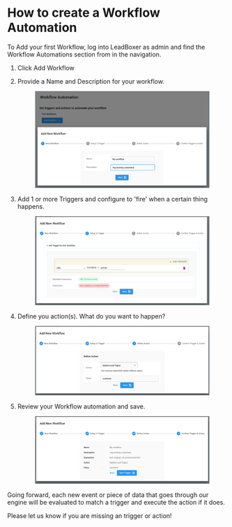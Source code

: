 # How to create a Workflow Automation

To Add your first Workflow, log into LeadBoxer as admin and find the Workflow Automations section from in the navigation.

1. Click Add Workflow
2.  Provide a Name and Description for your workflow.

    <figure><img src="../.gitbook/assets/LeadBoxer_Workflow_automation_step_1.png" alt=""><figcaption></figcaption></figure>


3.  Add 1 or more Triggers and configure to 'fire' when a certain thing happens.

    <figure><img src="../.gitbook/assets/Workflow_Automation_step_2.png" alt=""><figcaption></figcaption></figure>


4.  Define you action(s). What do you want to happen?

    <figure><img src="../.gitbook/assets/LeadBoxer_App (1) (2).png" alt=""><figcaption></figcaption></figure>


5.  Review your Workflow automation and save.

    <figure><img src="../.gitbook/assets/LeadBoxer_App (5).png" alt=""><figcaption></figcaption></figure>



Going forward, each new event or piece of data that goes through our engine will be evaluated to  match a trigger and execute the action if it does.

Please let us know if you are missing an trigger or action!



